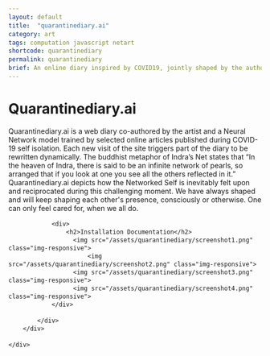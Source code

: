 ```yaml
---
layout: default
title:  "quarantinediary.ai"
category: art
tags: computation javascript netart
shortcode: quarantinediary
permalink: quarantinediary
brief: An online diary inspired by COVID19, jointly shaped by the author maker and audience player.
---
```

<div class="content-container label-add-border" id="lightcubes">
	<div class="container-fluid">
		<div class="row">
			<div class="col-xs-10 col-xs-offset-1 text-center">
				<h1>Quarantinediary.ai</h1>
				<p>Quarantinediary.ai is a web diary co-authored by the artist and a Neural Network model trained by selected online articles published during COVID-19 self isolation. Each new visit of the site triggers part of the diary to be rewritten dynamically. The buddhist metaphor of Indra’s Net states that “In the heaven of Indra, there is said to be an infinite network of pearls, so arranged that if you look at one you see all the others reflected in it.” Quarantinediary.ai depicts how the Networked Self is inevitably felt upon and reciprocated during this challenging moment. We have always shaped and will keep shaping each other's presence, consciously or otherwise. One can only feel cared for, when we all do.</p>



                <div>
                    <h2>Installation Documentation</h2>
                      <img src="/assets/quarantinediary/screenshot1.png" class="img-responsive">
		                  <img src="/assets/quarantinediary/screenshot2.png" class="img-responsive">
                      <img src="/assets/quarantinediary/screenshot3.png" class="img-responsive">
                      <img src="/assets/quarantinediary/screenshot4.png" class="img-responsive">
                </div>

			</div>
		</div>

	</div>
</div>
